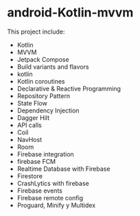 # android-Kotlin-mvvm

This project include:

- Kotlin
- MVVM
- Jetpack Compose
- Build variants and flavors
- kotlin
- Kotlin coroutines
- Declarative & Reactive Programming
-	Repository Pattern
- State Flow
- Dependency Injection 
- Dagger Hilt
- API calls
- Coil
- NavHost
- Room
- Firebase integration
- firebase FCM
- Realtime Database with Firebase
- Firestore
- CrashLytics with firebase
- Firebase events
- Firebase remote config
- Proguard, Minify y Multidex

